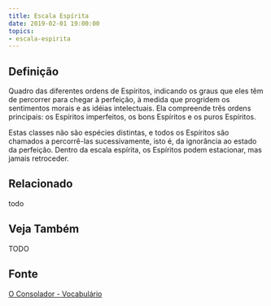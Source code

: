 ```yaml
---
title: Escala Espírita
date: 2019-02-01 19:00:00
topics:
- escala-espirita
---
```


## Definição
Quadro das diferentes ordens de Espíritos, indicando os graus que eles têm de
percorrer para chegar à perfeição, à medida que progridem os sentimentos morais
e as idéias intelectuais. Ela compreende três ordens principais: os Espíritos
imperfeitos, os bons Espíritos e os puros Espíritos.

Estas classes não são espécies distintas, e todos os Espíritos são chamados a
percorrê-las sucessivamente, isto é, da ignorância ao estado da perfeição.
Dentro da escala espírita, os Espíritos podem estacionar, mas jamais
retroceder. 

## Relacionado
todo

## Veja Também
TODO

## Fonte
[O Consolador - Vocabulário](http://www.oconsolador.com.br/linkfixo/vocabulario/principal.html)


